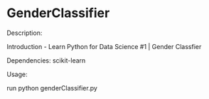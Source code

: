 # GenderClassifier

Description:

 Introduction - Learn Python for Data Science #1
| Gender Classfier

Dependencies:
scikit-learn

Usage:

run python genderClassifier.py

